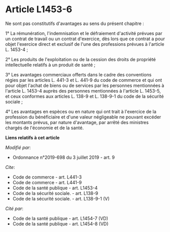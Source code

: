 # Article L1453-6

Ne sont pas constitutifs d'avantages au sens du présent chapitre : 

1° La rémunération, l'indemnisation et le défraiement d'activité prévues par un contrat de travail ou un contrat d'exercice,
dès lors que ce contrat a pour objet l'exercice direct et exclusif de l'une des professions prévues à l'article L. 1453-4 ; 

2° Les produits de l'exploitation ou de la cession des droits de propriété intellectuelle relatifs à un produit de santé ; 

3° Les avantages commerciaux offerts dans le cadre des conventions régies par les articles L. 441-3 et L. 441-9 du code de
commerce et qui ont pour objet l'achat de biens ou de services par les personnes mentionnées à l'article L. 1453-4 auprès des
personnes mentionnées à l'article L. 1453-5, et ceux conformes aux articles L. 138-9 et L. 138-9-1 du code de la sécurité
sociale ; 

4° Les avantages en espèces ou en nature qui ont trait à l'exercice de la profession du bénéficiaire et d'une valeur
négligeable ne pouvant excéder les montants prévus, par nature d'avantage, par arrêté des ministres chargés de l'économie et
de la santé.

**Liens relatifs à cet article**

_Modifié par_:

  - Ordonnance n°2019-698 du 3 juillet 2019 - art. 9

_Cite_:

  - Code de commerce - art. L441-3
  - Code de commerce - art. L441-9
  - Code de la santé publique - art. L1453-4
  - Code de la sécurité sociale. - art. L138-9
  - Code de la sécurité sociale. - art. L138-9-1 (V)

_Cité par_:

  - Code de la santé publique - art. L1454-7 (VD)
  - Code de la santé publique - art. L1454-8 (VD)
